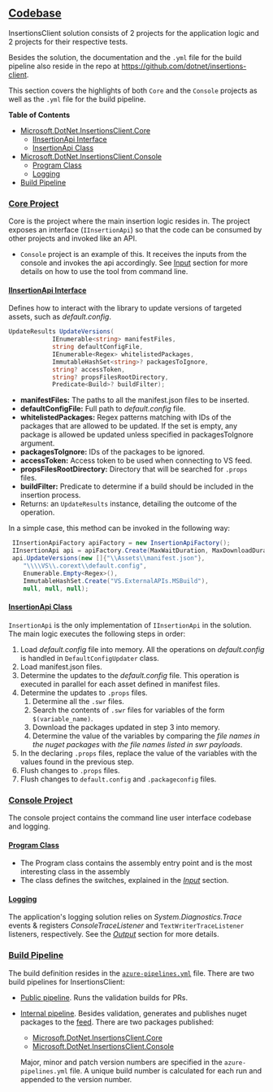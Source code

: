 ## <a href="#codebase">Codebase</a>
InsertionsClient solution consists of 2 projects for the application logic and 2 projects for their respective tests.

Besides the solution, the documentation and the `.yml` file for the build pipeline also reside in the repo at https://github.com/dotnet/insertions-client.

This section covers the highlights of both `Core` and the `Console` projects as well as the `.yml` file for the build pipeline.

**Table of Contents**
- [Microsoft.DotNet.InsertionsClient.Core](#core-project)
  - [IInsertionApi Interface](#iinsertionapi-interface)
  - [InsertionApi Class](#insertionapi-class)
- [Microsoft.DotNet.InsertionsClient.Console](#console-project)
  - [Program Class](#program-class)
  - [Logging](#logging)
- [Build Pipeline](#build-pipeline)


### [Core Project](#core-project)
Core is the project where the main insertion logic resides in. The project exposes an interface (`IInsertionApi`) so that the code can be consumed by other projects and invoked like an API. 
- `Console` project is an example of this. It receives the inputs from the console and invokes the api accordingly. See [Input](docs/README.md#Input) section for more details on how to use the tool from command line.

#### [IInsertionApi Interface](#iinsertionapi-interface)
Defines how to interact with the library to update versions of targeted assets, such as _default.config_.
```csharp
UpdateResults UpdateVersions(
            IEnumerable<string> manifestFiles,
            string defaultConfigFile,
            IEnumerable<Regex> whitelistedPackages,
            ImmutableHashSet<string>? packagesToIgnore,
            string? accessToken,
            string? propsFilesRootDirectory,
            Predicate<Build>? buildFilter);
```
- __manifestFiles:__ The paths to all the manifest.json files to be inserted.
- __defaultConfigFile:__ Full path to _default.config_ file.
- __whitelistedPackages:__ Regex patterns matching with IDs of the packages that are allowed to be updated. If the set is empty,
 any package is allowed be updated unless specified in packagesToIgnore argument.
- __packagesToIgnore:__ IDs of the packages to be ignored.
- __accessToken:__ Access token to be used when connecting to VS feed.
- __propsFilesRootDirectory:__ Directory that will be searched for `.props` files.
- __buildFilter:__ Predicate to determine if a build should be included in the insertion process.
- Returns: an `UpdateResults` instance, detailing the outcome of the operation.

In a simple case, this method can be invoked in the following way:
```csharp
 IInsertionApiFactory apiFactory = new InsertionApiFactory();
 IInsertionApi api = apiFactory.Create(MaxWaitDuration, MaxDownloadDuration, MaxConcurrency);
 api.UpdateVersions(new []{"\\Assets\\manifest.json"},
    "\\\\VS\\.corext\\default.config",
    Enumerable.Empty<Regex>(),
    ImmutableHashSet.Create("VS.ExternalAPIs.MSBuild"),
    null, null, null);
```

#### [InsertionApi Class](#insertionapi-class)
`InsertionApi` is the only implementation of `IInsertionApi` in the solution. The main logic executes the following steps in order:
1. Load _default.config_ file into memory. All the operations on _default.config_ is handled in `DefaultConfigUpdater` class.
1. Load manifest.json files.
1. Determine the updates to the _default.config_ file. This operation is executed in parallel for each asset defined in manifest files.
1. Determine the updates to `.props` files.
    1. Determine all the `.swr` files.
    2. Search the contents of `.swr` files for variables of the form `$(variable_name)`.
    3. Download the packages updated in step 3 into memory.
    4. Determine the value of the variables by comparing the _file names in the nuget packages_ with _the file names listed in swr payloads_.
1. In the declaring `.props` files, replace the value of the variables with the values found in the previous step.
1. Flush changes to `.props` files.
1. Flush changes to `default.config` and `.packageconfig` files.

### [Console Project](#console-project)
The console project contains the command line user interface codebase and logging.

#### [Program Class](#program-class)
- The Program class contains the assembly entry point
and is the most interesting class in the assembly
- The class defines the switches, explained in the _[Input](docs/README.md#input)_ section.

#### [Logging](#logging)
The application's logging solution relies on _System.Diagnostics.Trace_ events & registers _ConsoleTraceListener_ 
and `TextWriterTraceListener` listeners, respectively.  See the _[Output](docs/README.md#output)_ section for more details.

### [Build Pipeline](#build-pipeline)
The build definition resides in the [`azure-pipelines.yml`](/azure-pipelines.yml) file.
There are two build pipelines for InsertionsClient:
- [Public pipeline](https://dev.azure.com/dnceng/public/_build?definitionId=846&_a=summary). Runs the validation builds for PRs.

- [Internal pipeline](https://dev.azure.com/dnceng/internal/_build?definitionId=847&_a=summary). Besides validation, generates and publishes nuget packages to the [feed](https://dev.azure.com/dnceng/public/_packaging?_a=package&feed=dotnet-eng). There are two packages published:
  - [Microsoft.DotNet.InsertionsClient.Core](https://dev.azure.com/dnceng/public/_packaging?_a=package&feed=dotnet-eng&package=Microsoft.DotNet.InsertionsClient.Core&protocolType=NuGet)
  - [Microsoft.DotNet.InsertionsClient.Console](https://dev.azure.com/dnceng/public/_packaging?_a=package&feed=dotnet-eng&package=Microsoft.DotNet.InsertionsClient.Console&protocolType=NuGet)

  Major, minor and patch version numbers are specified in the `azure-pipelines.yml` file. A unique build number is calculated for each run and appended to the version number.



